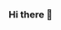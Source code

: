 ### Hi there 👋

<!--
**mjmanas0699/mjmanas0699** is a ✨ _special_ ✨ repository because its `README.md` (this file) appears on your GitHub profile.

Here are some ideas to get you started:

-->
